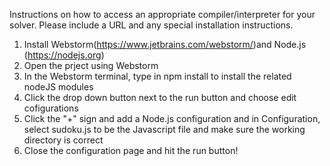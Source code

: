 
Instructions on how to access an appropriate compiler/interpreter for your solver. Please
include a URL and any special installation instructions.

1. Install Webstorm(https://www.jetbrains.com/webstorm/)and Node.js (https://nodejs.org)
2. Open the prject using Webstorm
2. In the Webstorm terminal, type in npm install to install the related nodeJS modules
3. Click the drop down button next to the run button and choose edit cofigurations
4. Click the "+" sign and add a Node.js configuration and in Configuration, select sudoku.js to be the Javascript file and make sure the working directory is correct
5. Close the configuration page and hit the run button!

